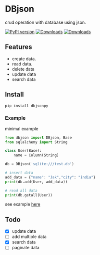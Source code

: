 # DBjson

crud operation with database using json.

 [![PyPI version](https://badge.fury.io/py/dbjsonpy.svg)](https://pypi.org/project/dbjsonpy/)
 [![Downloads](https://pepy.tech/badge/dbjsonpy/month)](https://pepy.tech/project/dbjsonpy)
 [![Downloads](https://static.pepy.tech/personalized-badge/dbjsonpy?period=total&units=international_system&left_color=green&right_color=blue&left_text=Total%20Downloads)](https://pepy.tech/project/dbjsonpy)

## Features 

 * create data.
 * read data.
 * delete data
 * update data
 * search data

## Install 
```python
pip install dbjsonpy
```
### Example

minimal example
```python
from dbjson import DBjson, Base
from sqlalchemy import String

class User(Base):
    name = Column(String)

db = DBjson('sqlite:///test.db')

# insert data
add_data = {"name": "Jak","city": "india"}
print(db.add(User, add_data))

# read all data
print(db.getall(User))
```

see example [here](examples/test.py)

## Todo

 - [x] update data
 - [ ] add multiple data
 - [x] search data
 - [ ] paginate data

